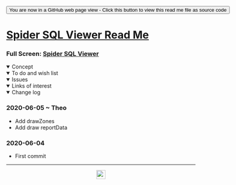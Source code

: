 <span style=display:none; >[You are now in a GitHub source code view - click this link to view Read Me file as a web page]( https://ladybug.tools/spider-2020/sandbox/sqllite-threejs/readme.html "View file as a web page." ) </span>

<div><input type=button class = 'btn btn-secondary btn-sm' onclick=window.location.href="https://github.com/ladybug-tools/spider-2020/tree/master/sandbox/sqllite-threejs/";
value='You are now in a GitHub web page view - Click this button to view this read me file as source code' ></div>


# [Spider SQL Viewer Read Me]( ./readme.html )

<!--@@@
<iframe src=https://ladybug.tools/spider-2020/sandbox/sqllite-threejs/ width=100% height=500px >Iframes are not viewable in GitHub source code view</iframe>
_basic-html.html_
@@@-->

### Full Screen: [Spider SQL Viewer]( https://www.ladybug.tools/spider-2020/sandbox/sqllite-threejs/ )

<details open >
<summary>Concept</summary>


</details>

<details open >
<summary>To do and wish list </summary>


</details>

<details open >
<summary>Issues </summary>


</details>

<details open >
<summary>Links of interest</summary>


</details>

<details open >
<summary>Change log </summary>

### 2020-06-05 ~ Theo

* Add drawZones
* Add draw reportData

### 2020-06-04

* First commit

</details>

***

<center title="hello! Click me to go up to the top" ><a href=javascript:window.scrollTo(0,0); style=text-decoration:none; > <img width=24 src="https://ladybug.tools/artwork/icons_bugs/ico/spider.ico" > </a></center>

